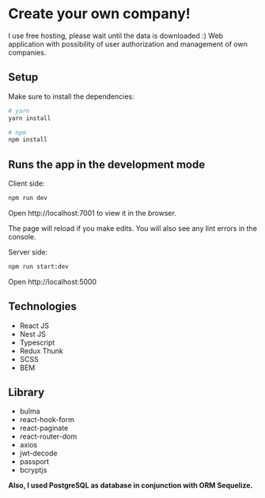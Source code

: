 # Create your own company!
I use free hosting, please wait until the data is downloaded :)
Web application with possibility of user authorization and management of own companies.

## Setup

Make sure to install the dependencies:

```bash
# yarn
yarn install

# npm
npm install
```

## Runs the app in the development mode

Сlient side:

```bash
npm run dev
```

Open http://localhost:7001 to view it in the browser.

The page will reload if you make edits.
You will also see any lint errors in the console.

Server side:

```bash
npm run start:dev
```

Open http://localhost:5000

## Technologies
- React JS
- Nest JS
- Typescript
- Redux Thunk
- SCSS
- BEM

## Library
- bulma
- react-hook-form
- react-paginate
- react-router-dom
- axios
- jwt-decode
- passport
- bcryptjs

**Also, I used PostgreSQL as database in conjunction with ORM Sequelize.**

